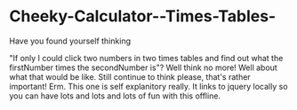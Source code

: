 # Cheeky-Calculator--Times-Tables-
Have you found yourself thinking

"If only I could click two numbers in two times tables and find out what the firstNumber times the secondNumber is"?
Well think no more! Well about what that would be like. Still continue to think please, that's rather important!
Erm. This one is self explanitory really.
It links to jquery locally so you can have lots and lots and lots of fun with this offline.

